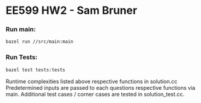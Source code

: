 # EE599 HW2 - Sam Bruner

### Run main:

```bash
bazel run //src/main:main
```

### Run Tests:

```bash
bazel test tests:tests
```

Runtime complexities listed above respective functions in solution.cc
Predetermined inputs are passed to each questions respective functions via main. Additional test cases / corner cases are tested in solution_test.cc. 

